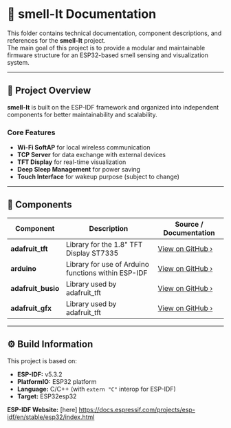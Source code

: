 # 📘 smell-It Documentation

This folder contains technical documentation, component descriptions, and references for the **smell-It** project.  
The main goal of this project is to provide a modular and maintainable firmware structure for an ESP32-based smell sensing and visualization system.

---

## 📂 Project Overview

**smell-It** is built on the ESP-IDF framework and organized into independent components for better maintainability and scalability.

### Core Features
- **Wi-Fi SoftAP** for local wireless communication  
- **TCP Server** for data exchange with external devices  
- **TFT Display** for real-time visualization  
- **Deep Sleep Management** for power saving 
- **Touch Interface** for wakeup purpose (subject to change)

---

## 🧩 Components

| Component | Description | Source / Documentation |
|------------|--------------|------------------------|
| **adafruit_tft** | Library for the 1.8" TFT Display ST7335 | [View on GitHub ›](https://github.com/adafruit/Adafruit-ST7735-Library.git) |
| **arduino** | Library for use of Arduino functions within ESP-IDF | [View on GitHub ›](https://github.com/espressif/arduino-esp32.git) |
| **adafruit_busio** | Library used by adafruit_tft | [View on GitHub ›](https://github.com/adafruit/Adafruit_BusIO.git) |
| **adafruit_gfx** | Library used by adafruit_tft | [View on GitHub ›](https://github.com/adafruit/Adafruit-GFX-Library.git) |

---

## ⚙️ Build Information

This project is based on:
- **ESP-IDF:** v5.3.2  
- **PlatformIO:** ESP32 platform  
- **Language:** C/C++ (with `extern "C"` interop for ESP-IDF)  
- **Target:** ESP32esp32

**ESP-IDF Website:** [here] https://docs.espressif.com/projects/esp-idf/en/stable/esp32/index.html
